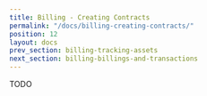 ```yaml
---
title: Billing - Creating Contracts
permalink: "/docs/billing-creating-contracts/"
position: 12
layout: docs
prev_section: billing-tracking-assets
next_section: billing-billings-and-transactions
---
```


TODO
